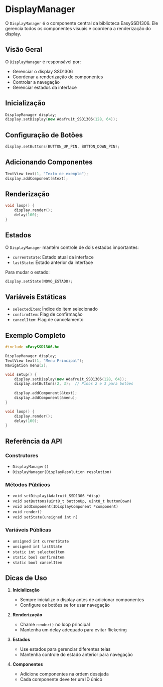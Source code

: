 # DisplayManager

O `DisplayManager` é o componente central da biblioteca EasySSD1306. Ele gerencia todos os componentes visuais e coordena a renderização do display.

## Visão Geral

O `DisplayManager` é responsável por:
- Gerenciar o display SSD1306
- Coordenar a renderização de componentes
- Controlar a navegação
- Gerenciar estados da interface

## Inicialização

```cpp
DisplayManager display;
display.setDisplay(new Adafruit_SSD1306(128, 64));
```

## Configuração de Botões

```cpp
display.setButtons(BUTTON_UP_PIN, BUTTON_DOWN_PIN);
```

## Adicionando Componentes

```cpp
TextView text(1, "Texto de exemplo");
display.addComponent(&text);
```

## Renderização

```cpp
void loop() {
    display.render();
    delay(100);
}
```

## Estados

O `DisplayManager` mantém controle de dois estados importantes:
- `currentState`: Estado atual da interface
- `lastState`: Estado anterior da interface

Para mudar o estado:
```cpp
display.setState(NOVO_ESTADO);
```

## Variáveis Estáticas

- `selectedItem`: Índice do item selecionado
- `confirmItem`: Flag de confirmação
- `cancelItem`: Flag de cancelamento

## Exemplo Completo

```cpp
#include <EasySSD1306.h>

DisplayManager display;
TextView text(1, "Menu Principal");
Navigation menu(2);

void setup() {
    display.setDisplay(new Adafruit_SSD1306(128, 64));
    display.setButtons(2, 3);  // Pinos 2 e 3 para botões
    
    display.addComponent(&text);
    display.addComponent(&menu);
}

void loop() {
    display.render();
    delay(100);
}
```

## Referência da API

### Construtores
- `DisplayManager()`
- `DisplayManager(DisplayResolution resolution)`

### Métodos Públicos
- `void setDisplay(Adafruit_SSD1306 *disp)`
- `void setButtons(uint8_t buttonUp, uint8_t buttonDown)`
- `void addComponent(IDisplayComponent *component)`
- `void render()`
- `void setState(unsigned int n)`

### Variáveis Públicas
- `unsigned int currentState`
- `unsigned int lastState`
- `static int selectedItem`
- `static bool confirmItem`
- `static bool cancelItem`

## Dicas de Uso

1. **Inicialização**
   - Sempre inicialize o display antes de adicionar componentes
   - Configure os botões se for usar navegação

2. **Renderização**
   - Chame `render()` no loop principal
   - Mantenha um delay adequado para evitar flickering

3. **Estados**
   - Use estados para gerenciar diferentes telas
   - Mantenha controle do estado anterior para navegação

4. **Componentes**
   - Adicione componentes na ordem desejada
   - Cada componente deve ter um ID único 